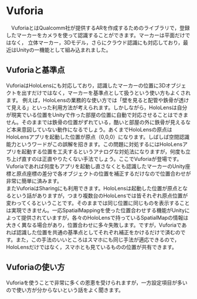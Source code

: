 # Vuforia  
　VuforiaとはQualcomm社が提供するARを作成するためのライブラリで，登録したマーカーをカメラを使って認識することができます。マーカーは平面だけではなく，
立体マーカー，3Dモデル，さらにクラウド認識にも対応しており，最近はUnityの一機能として組み込まれました。  

## Vuforiaと基準点
 VuforiaはHoloLensにも対応しており，認識したマーカーの位置に3Dオブジェクトを出すだけではなく，マーカーを基準点として扱うという使い方もよくされます。
 例えば，HoloLensの業務的な使い方では「壁を見ると配管や鉄骨が透けて見える」といった利用方法が考えられます。しかしながら，HoloLensは自分が現実でいる位置をUnityで作った部屋の位置に自動で対応させることはできません。そのままでは鉄骨の位置がずれている，酷いと部屋の外に鉄骨が見えるなど本来意図していない動作になるでしょう。あくまでHoloLensの原点はHoloLensアプリを起動した位置が原点（0,0,0）になります。しばしば空間認識能力というワードがこの誤解を招きます。この問題に対処するにはHoloLensアプリを起動する位置を工夫するというアナログな対処法になりますが，何度も立ち上げ直すのは正直やりたくない手法でしょう。ここでVuforiaが登場です。Vuforiaであれば何度もアプリを起動し直さなくとも認識したマーカーのUnity座標と原点座標の差分で各オブジェクトの位置を補正するだけなので位置合わせが非常に簡単に済みます。  
 またVuforiaはSharingにも利用できます。HoloLensは起動した位置が原点となるという話がありますが，つまり複数台のHoloLensでは皆それぞれ原点位置が変わってくるということです。そのままでは同じ位置に同じものを表示することは実現できません。一応SpatialMappingを使った位置合わせする機能がUnityによって提供されていますが，各々のHoloLensで持っているSpatialMapの情報は大きく異なる場合があり，位置合わせに多々失敗します。ですが，Vuforiaであれば認識した位置を共通の基準点としてそれぞれ補正をかけるだけで済むのです。また，この手法のいいところはスマホにも同じ手法が適応できるので，HoloLensだけではなく，スマホとも見ているものの位置が共有できます。  

## Vuforiaの使い方
 Vuforiaを使うことで非常に多くの恩恵を受けられますが，一方設定項目が多いので使い方が分からないという話をよく聞きます。
